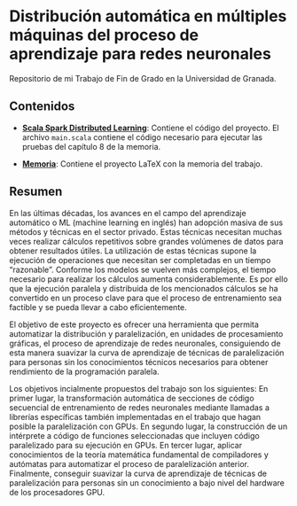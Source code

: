 # Distribución automática en múltiples máquinas del proceso de aprendizaje para redes neuronales

Repositorio de mi Trabajo de Fin de Grado en la Universidad de Granada.

## Contenidos

 - **[Scala Spark Distributed Learning](scala-spark-distributed-learning)**: Contiene el código del proyecto. El archivo `main.scala` contiene el código necesario para ejecutar las pruebas del capítulo 8 de la memoria.

 - **[Memoria](memoria)**: Contiene el proyecto LaTeX con la memoria del trabajo.

## Resumen

En las últimas décadas, los avances en el campo del aprendizaje automático o ML
(machine learning en inglés) han adopción masiva de sus métodos y técnicas en el
sector privado. Estas técnicas necesitan muchas veces realizar cálculos repetitivos
sobre grandes volúmenes de datos para obtener resultados útiles. La utilización de
estas técnicas supone la ejecución de operaciones que necesitan ser completadas en
un tiempo “razonable”. Conforme los modelos se vuelven más complejos, el tiempo
necesario para realizar los cálculos aumenta considerablemente. Es por ello
que la ejecución paralela y distribuida de los mencionados cálculos se ha convertido
en un proceso clave para que el proceso de entrenamiento sea factible y se pueda
llevar a cabo eficientemente.

El objetivo de este proyecto es ofrecer una herramienta que permita automatizar
la distribución y paralelización, en unidades de procesamiento gráficas, el proceso
de aprendizaje de redes neuronales, consiguiendo de esta manera suavizar la curva
de aprendizaje de técnicas de paralelización para personas sin los conocimientos
técnicos necesarios para obtener rendimiento de la programación paralela.

Los objetivos incialmente propuestos del trabajo son los siguientes: En primer lugar,
la transformación automática de secciones de código secuencial de entrenamiento de
redes neuronales mediante llamadas a librerías específicas también implementadas
en el trabajo que hagan posible la paralelización con GPUs. En segundo lugar, la
construcción de un intérprete a código de funciones seleccionadas que incluyen
código paralelizado para su ejecución en GPUs. En tercer lugar, aplicar conocimientos
de la teoría matemática fundamental de compiladores y autómatas para automatizar
el proceso de paralelización anterior. Finalmente, conseguir suavizar la curva de
aprendizaje de técnicas de paralelización para personas sin un conocimiento a bajo
nivel del hardware de los procesadores GPU.
